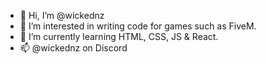 - 👋 Hi, I’m @wickednz
- 👀 I’m interested in writing code for games such as FiveM.
- 🌱 I’m currently learning HTML, CSS, JS & React.
- 📫 @wickednz on Discord

